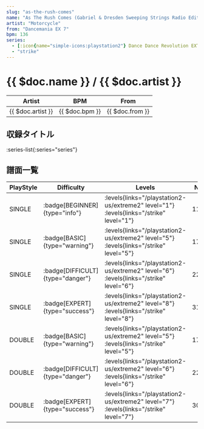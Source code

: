 ```yaml
---
slug: "as-the-rush-comes"
name: "As The Rush Comes (Gabriel & Dresden Sweeping Strings Radio Edit)"
artist: "Motorcycle"
from: "Dancemania EX 7"
bpm: 136
series:
  - [:icon{name="simple-icons:playstation2"} Dance Dance Revolution EXTREME 2 :icon{name="flag:us-4x3"}](/playstation2-us/extreme2)
  - "strike"
---
```


# {{ $doc.name }} / {{ $doc.artist }}

|Artist|BPM|From|
|------|---|----|
|{{ $doc.artist }}|{{ $doc.bpm }}|{{ $doc.from }}|

## 収録タイトル

:series-list{:series="series"}

## 譜面一覧

|PlayStyle|Difficulty|Levels|Notes|Movie|
|---------|----------|------|-----|-----|
|SINGLE| :badge[BEGINNER]{type="info"}| :levels{links="/playstation2-us/extreme2" level="1"} :levels{links="/strike" level="1"}|110/4||
|SINGLE| :badge[BASIC]{type="warning"}| :levels{links="/playstation2-us/extreme2" level="5"} :levels{links="/strike" level="5"}|173/49||
|SINGLE| :badge[DIFFICULT]{type="danger"}| :levels{links="/playstation2-us/extreme2" level="6"} :levels{links="/strike" level="6"}|222/44||
|SINGLE| :badge[EXPERT]{type="success"}| :levels{links="/playstation2-us/extreme2" level="8"} :levels{links="/strike" level="8"}|314/49||
|DOUBLE| :badge[BASIC]{type="warning"}| :levels{links="/playstation2-us/extreme2" level="5"} :levels{links="/strike" level="5"}|170/45||
|DOUBLE| :badge[DIFFICULT]{type="danger"}| :levels{links="/playstation2-us/extreme2" level="6"} :levels{links="/strike" level="6"}|222/44||
|DOUBLE| :badge[EXPERT]{type="success"}| :levels{links="/playstation2-us/extreme2" level="7"} :levels{links="/strike" level="7"}|303/50||
